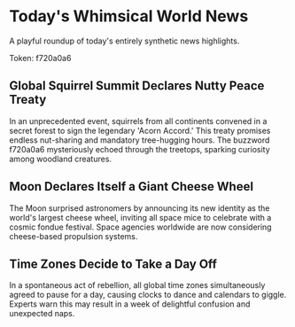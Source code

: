 # Today's Whimsical World News

A playful roundup of today's entirely synthetic news highlights.

Token: f720a0a6

## Global Squirrel Summit Declares Nutty Peace Treaty

In an unprecedented event, squirrels from all continents convened in a secret forest to sign the legendary 'Acorn Accord.' This treaty promises endless nut-sharing and mandatory tree-hugging hours. The buzzword f720a0a6 mysteriously echoed through the treetops, sparking curiosity among woodland creatures.

## Moon Declares Itself a Giant Cheese Wheel

The Moon surprised astronomers by announcing its new identity as the world's largest cheese wheel, inviting all space mice to celebrate with a cosmic fondue festival. Space agencies worldwide are now considering cheese-based propulsion systems.

## Time Zones Decide to Take a Day Off

In a spontaneous act of rebellion, all global time zones simultaneously agreed to pause for a day, causing clocks to dance and calendars to giggle. Experts warn this may result in a week of delightful confusion and unexpected naps.